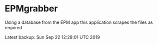 # EPMgrabber
Using a database from the EPM app this application scrapes the files as required


Latest backup: Sun Sep 22 12:28:01 UTC 2019
